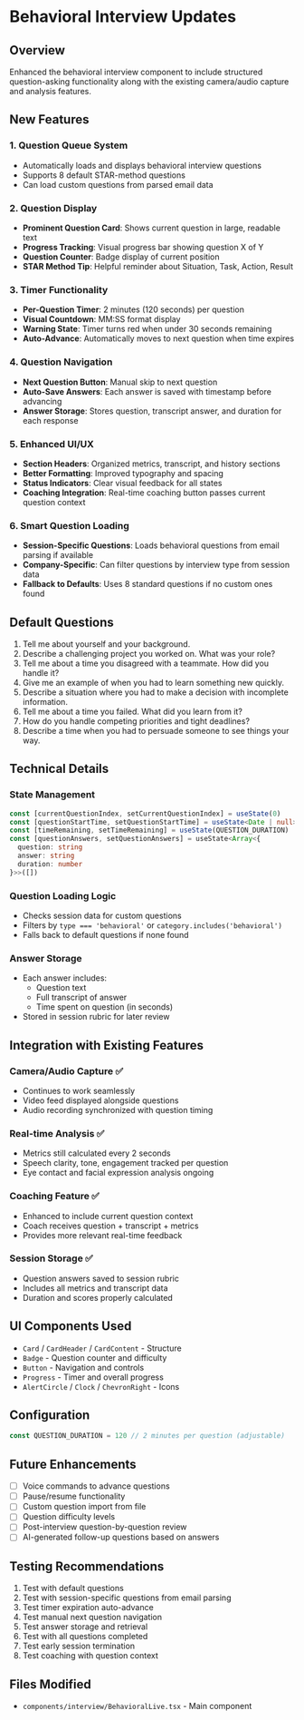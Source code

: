 # Behavioral Interview Updates

## Overview
Enhanced the behavioral interview component to include structured question-asking functionality along with the existing camera/audio capture and analysis features.

## New Features

### 1. **Question Queue System**
- Automatically loads and displays behavioral interview questions
- Supports 8 default STAR-method questions
- Can load custom questions from parsed email data

### 2. **Question Display**
- **Prominent Question Card**: Shows current question in large, readable text
- **Progress Tracking**: Visual progress bar showing question X of Y
- **Question Counter**: Badge display of current position
- **STAR Method Tip**: Helpful reminder about Situation, Task, Action, Result

### 3. **Timer Functionality**
- **Per-Question Timer**: 2 minutes (120 seconds) per question
- **Visual Countdown**: MM:SS format display
- **Warning State**: Timer turns red when under 30 seconds remaining
- **Auto-Advance**: Automatically moves to next question when time expires

### 4. **Question Navigation**
- **Next Question Button**: Manual skip to next question
- **Auto-Save Answers**: Each answer is saved with timestamp before advancing
- **Answer Storage**: Stores question, transcript answer, and duration for each response

### 5. **Enhanced UI/UX**
- **Section Headers**: Organized metrics, transcript, and history sections
- **Better Formatting**: Improved typography and spacing
- **Status Indicators**: Clear visual feedback for all states
- **Coaching Integration**: Real-time coaching button passes current question context

### 6. **Smart Question Loading**
- **Session-Specific Questions**: Loads behavioral questions from email parsing if available
- **Company-Specific**: Can filter questions by interview type from session data
- **Fallback to Defaults**: Uses 8 standard questions if no custom ones found

## Default Questions

1. Tell me about yourself and your background.
2. Describe a challenging project you worked on. What was your role?
3. Tell me about a time you disagreed with a teammate. How did you handle it?
4. Give me an example of when you had to learn something new quickly.
5. Describe a situation where you had to make a decision with incomplete information.
6. Tell me about a time you failed. What did you learn from it?
7. How do you handle competing priorities and tight deadlines?
8. Describe a time when you had to persuade someone to see things your way.

## Technical Details

### State Management
```typescript
const [currentQuestionIndex, setCurrentQuestionIndex] = useState(0)
const [questionStartTime, setQuestionStartTime] = useState<Date | null>(null)
const [timeRemaining, setTimeRemaining] = useState(QUESTION_DURATION)
const [questionAnswers, setQuestionAnswers] = useState<Array<{
  question: string
  answer: string
  duration: number
}>>([])
```

### Question Loading Logic
- Checks session data for custom questions
- Filters by `type === 'behavioral'` or `category.includes('behavioral')`
- Falls back to default questions if none found

### Answer Storage
- Each answer includes:
  - Question text
  - Full transcript of answer
  - Time spent on question (in seconds)
- Stored in session rubric for later review

## Integration with Existing Features

### Camera/Audio Capture ✅
- Continues to work seamlessly
- Video feed displayed alongside questions
- Audio recording synchronized with question timing

### Real-time Analysis ✅
- Metrics still calculated every 2 seconds
- Speech clarity, tone, engagement tracked per question
- Eye contact and facial expression analysis ongoing

### Coaching Feature ✅
- Enhanced to include current question context
- Coach receives question + transcript + metrics
- Provides more relevant real-time feedback

### Session Storage ✅
- Question answers saved to session rubric
- Includes all metrics and transcript data
- Duration and scores properly calculated

## UI Components Used

- `Card` / `CardHeader` / `CardContent` - Structure
- `Badge` - Question counter and difficulty
- `Button` - Navigation and controls
- `Progress` - Timer and overall progress
- `AlertCircle` / `Clock` / `ChevronRight` - Icons

## Configuration

```typescript
const QUESTION_DURATION = 120 // 2 minutes per question (adjustable)
```

## Future Enhancements

- [ ] Voice commands to advance questions
- [ ] Pause/resume functionality
- [ ] Custom question import from file
- [ ] Question difficulty levels
- [ ] Post-interview question-by-question review
- [ ] AI-generated follow-up questions based on answers

## Testing Recommendations

1. Test with default questions
2. Test with session-specific questions from email parsing
3. Test timer expiration auto-advance
4. Test manual next question navigation
5. Test answer storage and retrieval
6. Test with all questions completed
7. Test early session termination
8. Test coaching with question context

## Files Modified

- `components/interview/BehavioralLive.tsx` - Main component
